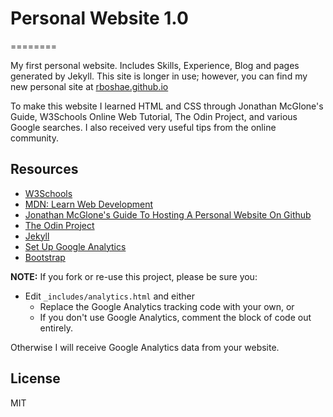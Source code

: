# Personal Website 1.0
========

My first personal website. Includes Skills, Experience, Blog and pages generated by Jekyll. This site is longer in use; however, you can find my new personal site at [rboshae.github.io](https://rboshae.github.io) 

To make this website I learned HTML and CSS through Jonathan McGlone's Guide, W3Schools Online Web Tutorial, The Odin Project, and various Google searches. I also received very useful tips from the online community.

## Resources
  - [W3Schools](https://www.w3schools.com/)
  - [MDN: Learn Web Development](https://developer.mozilla.org/en-US/docs/Learn/Getting_started_with_the_web)
  - [Jonathan McGlone's Guide To Hosting A Personal Website On Github](http://jmcglone.com/guides/github-pages/)
  - [The Odin Project](https://www.theodinproject.com/)
  - [Jekyll](https://jekyllrb.com/)
  - [Set Up Google Analytics](https://support.google.com/analytics/answer/1042508)
  - [Bootstrap](https://getbootstrap.com/)

**NOTE:** If you fork or re-use this project, please be sure you:

* Edit `_includes/analytics.html` and either
  * Replace the Google Analytics tracking code with your own, or
  * If you don't use Google Analytics, comment the block of code out entirely.

Otherwise I will receive Google Analytics data from your website.

License
----

MIT


   [git-repo-url]: <https://github.com/RBoshae/RBoshae.github.io>
   [rick boshae]: <https://github.com/rbosahe>
